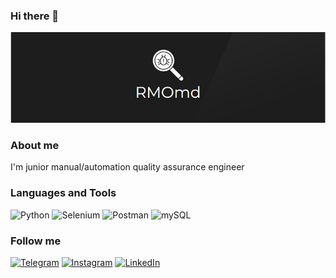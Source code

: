 ### Hi there 👋

![Header](https://github.com/RMOmd/RMOmd/blob/main/assets/logo%2Bgit.jpg)

### About me
I'm junior manual/automation quality assurance engineer

### Languages and Tools

![Python](https://img.shields.io/badge/-Python-171413?style=for-the-badge&logo=python)
![Selenium](https://img.shields.io/badge/-Selenium-063d14?style=for-the-badge&logo=selenium)
![Postman](https://img.shields.io/badge/-Postman-171413?style=for-the-badge&logo=Postman)
![mySQL](https://img.shields.io/badge/-mySQL-171413?style=for-the-badge&logo=mySql)

### Follow me

[![Telegram](https://img.shields.io/badge/-Telegram-171413?style=for-the-badge&logo=Telegram&logoColor=27a0d9)](https://t.me/RMOmd)
[![Instagram](https://img.shields.io/badge/-Instagram-063d14?style=for-the-badge&logo=Instagram&logoColor=b4068e)](https://instagram.com/rm0md)
[![LinkedIn](https://img.shields.io/badge/-LinkedIn-090909?style=for-the-badge&logo=LinkedIn&logoColor=007bb6)](https://www.linkedin.com/in/alexandr-nechitaylo-292654178/)

